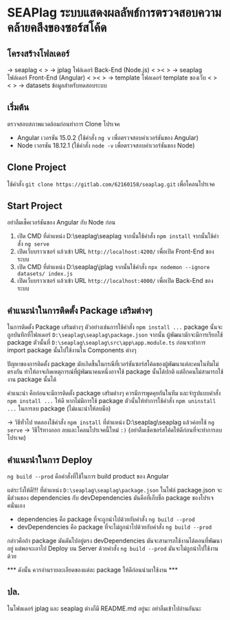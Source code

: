 # SEAPlag ระบบแสดงผลลัพธ์การตรวจสอบความคล้ายคลึงของซอร์สโค้ด

## โครงสร้างโฟลเดอร์
-> seaplag
<&nbsp;>    -> jplag        โฟล์เดอร์ Back-End (Node.js)
<&nbsp;><&nbsp;>   -> seaplag      โฟล์เดอร์ Front-End (Angular)
<&nbsp;><&nbsp;>   -> template     โฟลเดอร์ template ของเว็บ
<&nbsp;><&nbsp;>   -> datasets     ข้อมูลสําหรับทดสอบระบบ

## เริ่มต้น
ตรวจสอบสภาพแวดล้อมก่อนทําการ Clone โปรเจค
- Angular เวอรชัน 15.0.2 (ใช้คําสั่ง `ng v` เพื่อตรวจสอบคําเวอร์ชันของ Angular)
- Node เวอรชัน 18.12.1 (ใช้คําสั่ง `node -v` เพื่อตรวจสอบคําเวอร์ชันของ Node)

## Clone Project
ใช้คําสั่ง `git clone https://gitlab.com/62160158/seaplag.git` เพื่อโคลนโปรเจค 

## Start Project
อย่าลืมเช็คเวอร์ชันของ Angular กับ Node ก่อน
1. เปิด CMD ที่ดําแหน่ง D:\seaplag\seaplag จากนั้นใช้คําสั่ง `npm install` จากนั้นใช้คําสั่ง `ng serve` 
2. เปิดเว็บบราวเซอร์ แล้วเข้า URL `http://localhost:4200/` เพื่อเปิด Front-End ของระบบ
3. เปิด CMD ที่ตําแหน่ง D:\seaplag\jplag จากนั้นใช้คําสั่ง `npx nodemon --ignore datasets/ index.js`
4. เปิดเว็บบราวเซอร์ แล้วเข้า URL `http://localhost:4000/` เพื่อเปิด Back-End ของระบบ

## คําแนะนําในการติดตั้ง Package เสริมต่างๆ
ในการติดตั้ง Package เสริมต่างๆ ตัวอย่างเช่นการใช้คําสั่ง `npm install ...` 
package นั้นจะถูกบันทึกที่โฟลเดอร์ `D:\seaplag\seaplag\package.json` 
จากนั้น ผู้พัฒนามักจะมีการเรียกใช้ package ตัวนั้นที่ `D:\seaplag\seaplag\src\app\app.module.ts`
ก่อนจะทําการ import package นั้นไปใช้งานใน Components ต่างๆ 

ปัญหาของการติดตั้ง package มักเกิดขึ้นในกรณีที่เวอร์ชันซอร์สโค้ดของผู้พัฒนาแต่ละคนในทีมไม่ตรงกัน
ทําให้อาจเกิดเหตุการณ์ที่ผู้พัฒนาคนหนึ่งอาจใช้ package นั้นได้ปกติ แต่อีกคนไม่สามารถใช้งาน package นั้นได้

คําแนะนํา คือก่อนจะมีการติดตั้ง package เสริมต่างๆ ควรมีการพูดคุยกันในทีม และจํารูปแบบคําสั่ง `npm install ...` ให้ดี
หากไม่มีการใช้ package ตัวนั้นให้ทําการใช้คําสั่ง `npm uninstall ...` ในการลบ package (ไม่แนะนําให้ลบมือ)

-> วิธีทั่วไป ทดลองใช้คําสั่ง `npm install` ที่ตําแหน่ง D:\seaplag\seaplag แล้วค่อยใช้ `ng serve`
-> วิธีไร้ทางออก ลบและโคลนโปรเจคนี้ใหม่ `:)` (อย่าลืมเช็คซอร์สโค้ดให้ดีก่อนที่จะทําการลบโปรเจค)

## คําแนะนําในการ Deploy 
`ng build --prod` คือคําสั่งที่ใช้ในการ build product ของ Angular

แต่ระวังให้ดี!!! ที่ตําแหน่ง `D:\seaplag\seaplag\package.json` ในไฟล์ package.json
จะมีส่วนของ dependencies กับ devDependencies มันคือที่เก็บชื่อ package ของโปรเจคนั่นเอง
- dependencies คือ package ที่จะถูกนําไปด้วยกับคําสั่ง `ng build --prod`
- devDependencies คือ package ที่จะไม่ถูกนําไปด้วยกับคําสั่ง `ng build --prod`

กล่าวคือถ้า package มันดันไปอยู่ตรง devDependencies มันจะสามารถใช้งานได้ตอนที่พัฒนาอยู่
แต่พอจะเอาไป Deploy บน Server ด้วยคําสั่ง `ng build --prod` มันจะไม่ถูกนําไปใช้งานด้วย

*** ดังนั้น ควรอ่านรายละเอียดของแต่ละ package ให้ดีก่อนนํามาใช้งาน ***

## ปล.
ในโฟลเดอร์ jplag และ seaplag ต่างก็มี README.md อยู่นะ อย่าลืมเข้าไปอ่านกันนะ